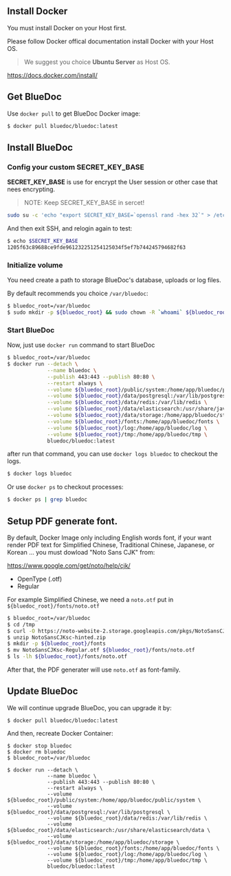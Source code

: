 ## Install Docker

You must install Docker on your Host first.

Please follow Docker offical documentation install Docker with your Host OS.

> We suggest you choice **Ubuntu Server** as Host OS.

[https://docs\.docker\.com/install/](https://docs.docker.com/install/)

## Get BlueDoc

Use `docker pull` to get BlueDoc Docker image:

```bash
$ docker pull bluedoc/bluedoc:latest
```

## Install BlueDoc

### Config your custom SECRET_KEY_BASE

**SECRET_KEY_BASE** is use for encrypt the User session or other case that nees encrypting.

> NOTE: Keep SECRET_KEY_BASE in sercet!

```bash
sudo su -c 'echo "export SECRET_KEY_BASE=`openssl rand -hex 32`" > /etc/profile.d/rails-profile.sh'
```

And then exit SSH, and relogin again to test:

```bash
$ echo $SECRET_KEY_BASE
1205f63c89688ce9fde961232251254125034f5ef7b744245794682f63
```

### Initialize volume

You need create a path to storage BlueDoc's database, uploads or log files.

By default recommends you choice `/var/bluedoc`:

```bash
$ bluedoc_root=/var/bluedoc
$ sudo mkdir -p ${bluedoc_root} && sudo chown -R `whoami` ${bluedoc_root}
```

### Start BlueDoc

Now, just use `docker run` command to start BlueDoc

```bash
$ bluedoc_root=/var/bluedoc
$ docker run --detach \
             --name bluedoc \
             --publish 443:443 --publish 80:80 \
             --restart always \
             --volume ${bluedoc_root}/public/system:/home/app/bluedoc/public/system \
             --volume ${bluedoc_root}/data/postgresql:/var/lib/postgresql \
             --volume ${bluedoc_root}/data/redis:/var/lib/redis \
             --volume ${bluedoc_root}/data/elasticsearch:/usr/share/java/elasticsearch/data \
             --volume ${bluedoc_root}/data/storage:/home/app/bluedoc/storage \
             --volume ${bluedoc_root}/fonts:/home/app/bluedoc/fonts \
             --volume ${bluedoc_root}/log:/home/app/bluedoc/log \
             --volume ${bluedoc_root}/tmp:/home/app/bluedoc/tmp \
             bluedoc/bluedoc:latest
```

after run that command, you can use `docker logs bluedoc` to checkout the logs.


```bash
$ docker logs bluedoc
```

Or use `docker ps` to checkout processes:

```bash
$ docker ps | grep bluedoc
```

## Setup PDF generate font.

By default, Docker Image only including English words font, if your want render PDF text for Simplified Chinese, Traditional Chinese, Japanese, or Korean ... you must dowload "Noto Sans CJK" from:

https://www.google.com/get/noto/help/cjk/

- OpenType (.otf)
- Regular

For example Simplified Chinese, we need a `noto.otf` put in `${bluedoc_root}/fonts/noto.otf`

```bash
$ bluedoc_root=/var/bluedoc
$ cd /tmp
$ curl -O https://noto-website-2.storage.googleapis.com/pkgs/NotoSansCJKsc-hinted.zip
$ unzip NotoSansCJKsc-hinted.zip
$ mkdir -p ${bluedoc_root}/fonts
$ mv NotoSansCJKsc-Regular.otf ${bluedoc_root}/fonts/noto.otf
$ ls -lh ${bluedoc_root}/fonts/noto.otf
```

After that, the PDF generater will use `noto.otf` as font-family.

## Update BlueDoc

We will continue upgrade BlueDoc, you can upgrade it by:

```
$ docker pull bluedoc/bluedoc:latest
```

And then, recreate Docker Container:

```
$ docker stop bluedoc
$ docker rm bluedoc
$ bluedoc_root=/var/bluedoc

$ docker run --detach \
             --name bluedoc \
             --publish 443:443 --publish 80:80 \
             --restart always \
             --volume ${bluedoc_root}/public/system:/home/app/bluedoc/public/system \
             --volume ${bluedoc_root}/data/postgresql:/var/lib/postgresql \
             --volume ${bluedoc_root}/data/redis:/var/lib/redis \
             --volume ${bluedoc_root}/data/elasticsearch:/usr/share/elasticsearch/data \
             --volume ${bluedoc_root}/data/storage:/home/app/bluedoc/storage \
             --volume ${bluedoc_root}/fonts:/home/app/bluedoc/fonts \
             --volume ${bluedoc_root}/log:/home/app/bluedoc/log \
             --volume ${bluedoc_root}/tmp:/home/app/bluedoc/tmp \
             bluedoc/bluedoc:latest
```